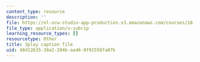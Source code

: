```yaml
---
content_type: resource
description: ''
file: https://ol-ocw-studio-app-production.s3.amazonaws.com/courses/18-03sc-differential-equations-fall-2011/48d1263538a2204baa460f91558fa07b_MCrDzhpu3-s.srt
file_type: application/x-subrip
learning_resource_types: []
resourcetype: Other
title: 3play caption file
uid: 48d12635-38a2-204b-aa46-0f91558fa07b
---
```

